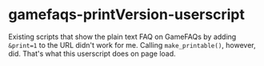 # gamefaqs-printVersion-userscript

Existing scripts that show the plain text FAQ on GameFAQs by adding `&print=1` to the URL didn't work for me. Calling `make_printable()`, however, did. That's what this userscript does on page load.
